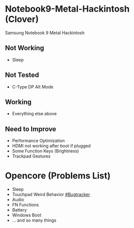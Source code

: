 # Notebook9-Metal-Hackintosh (Clover)
Samsung Notebook 9 Metal Hackintosh

## Not Working

- Sleep

## Not Tested

- C-Type DP Alt Mode

## Working

- Everything else above

## Need to Improve

- Performance Optimization
- HDMI not working after boot if plugged
- Some Function Keys (Brightness)
- Trackpad Gestures


# Opencore (Problems List)

- Sleep
- Touchpad Weird Behavior [#Bugtracker](https://github.com/acidanthera/bugtracker/issues/1026)
- Audio
- FN Functions
- Battery
- Windows Boot
- ... and so many things
